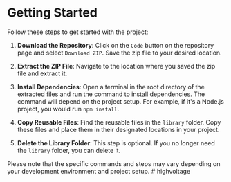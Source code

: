 # Getting Started

Follow these steps to get started with the project:

1. **Download the Repository**: Click on the `Code` button on the repository page and select `Download ZIP`. Save the zip file to your desired location.

2. **Extract the ZIP File**: Navigate to the location where you saved the zip file and extract it.

3. **Install Dependencies**: Open a terminal in the root directory of the extracted files and run the command to install dependencies. The command will depend on the project setup. For example, if it's a Node.js project, you would run `npm install`.

4. **Copy Reusable Files**: Find the reusable files in the `library` folder. Copy these files and place them in their designated locations in your project.

5. **Delete the Library Folder**: This step is optional. If you no longer need the `library` folder, you can delete it.

Please note that the specific commands and steps may vary depending on your development environment and project setup.
#   h i g h v o l t a g e  
 